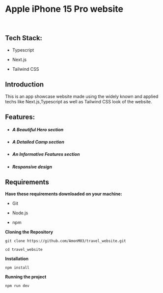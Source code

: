 # Apple iPhone 15 Pro website

<br>

## Tech Stack:

- Typescript

- Next.js

- Tailwind CSS


## Introduction

 This is an app showcase website made using the widely known and applied techs like Next.js,Typescript as well as Tailwind CSS look of the website.


## Features:

- ##### A Beautiful Hero section

- ##### A Detailed Camp section

- ##### An Informative Features section

- ##### Responsive design


## Requirements

**Have these requirements downloaded on your machine:**

- Git

- Node.js

- npm

**Cloning the Repository**

```shell
git clone https://github.com/AmonM03/travel_website.git
```

```shell
cd travel_website
```

**Installation**

```shell
npm install
```

**Running the project**

```shell
npm run dev
```